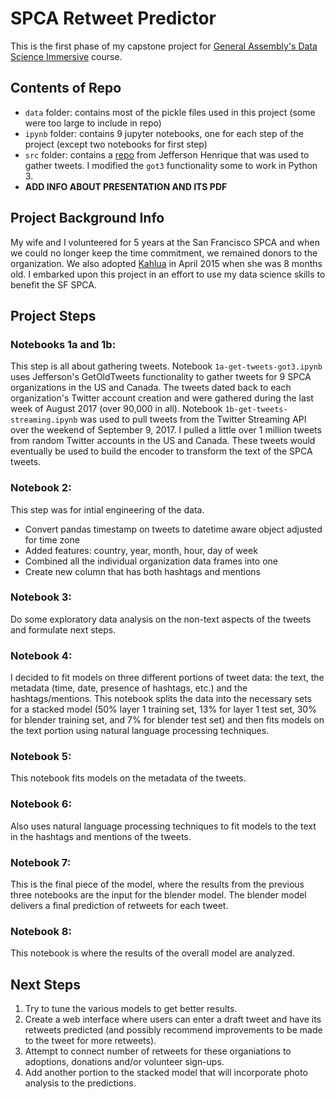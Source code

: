 # SPCA Retweet Predictor
This is the first phase of my capstone project for <a href="https://generalassemb.ly/education/data-science-immersive">General Assembly's Data Science Immersive</a> course. 

## Contents of Repo
- `data` folder: contains most of the pickle files used in this project (some were too large to include in repo)
- `ipynb` folder: contains 9 jupyter notebooks, one for each step of the project (except two notebooks for first step)
- `src` folder: contains a <a href="https://github.com/Jefferson-Henrique/GetOldTweets-python">repo</a> from Jefferson Henrique that was used to gather tweets. I modified the `got3` functionality some to work in Python 3.
- **ADD INFO ABOUT PRESENTATION AND ITS PDF**

## Project Background Info
My wife and I volunteered for 5 years at the San Francisco SPCA and when we could no longer keep the time commitment, we remained donors to the organization. We also adopted <a href="https://photos.app.goo.gl/m74JvdTSZyvDNxbK2">Kahlua</a> in April 2015 when she was 8 months old. I embarked upon this project in an effort to use my data science skills to benefit the SF SPCA. 

## Project Steps
### Notebooks 1a and 1b:
This step is all about gathering tweets. Notebook `1a-get-tweets-got3.ipynb` uses Jefferson's GetOldTweets functionality to gather tweets for 9 SPCA organizations in the US and Canada. The tweets dated back to each organization's Twitter account creation and were gathered during the last week of August 2017 (over 90,000 in all). Notebook `1b-get-tweets-streaming.ipynb` was used to pull tweets from the Twitter Streaming API over the weekend of September 9, 2017. I pulled a little over 1 million tweets from random Twitter accounts in the US and Canada. These tweets would eventually be used to build the encoder to transform the text of the SPCA tweets.

### Notebook 2:
This step was for intial engineering of the data.
- Convert pandas timestamp on tweets to datetime aware object adjusted for time zone
- Added features: country, year, month, hour, day of week
- Combined all the individual organization data frames into one
- Create new column that has both hashtags and mentions

### Notebook 3:
Do some exploratory data analysis on the non-text aspects of the tweets and formulate next steps.

### Notebook 4:
I decided to fit models on three different portions of tweet data: the text, the metadata (time, date, presence of hashtags, etc.) and the hashtags/mentions. This notebook splits the data into the necessary sets for a stacked model (50% layer 1 training set, 13% for layer 1 test set, 30% for blender training set, and 7% for blender test set) and then fits models on the text portion using natural language processing techniques.

### Notebook 5:
This notebook fits models on the metadata of the tweets.

### Notebook 6:
Also uses natural language processing techniques to fit models to the text in the hashtags and mentions of the tweets.

### Notebook 7:
This is the final piece of the model, where the results from the previous three notebooks are the input for the blender model. The blender model delivers a final prediction of retweets for each tweet.

### Notebook 8:
This notebook is where the results of the overall model are analyzed.

## Next Steps
1. Try to tune the various models to get better results.
1. Create a web interface where users can enter a draft tweet and have its retweets predicted (and possibly recommend improvements to be made to the tweet for more retweets).
1. Attempt to connect number of retweets for these organiations to adoptions, donations and/or volunteer sign-ups.
1. Add another portion to the stacked model that will incorporate photo analysis to the predictions.

